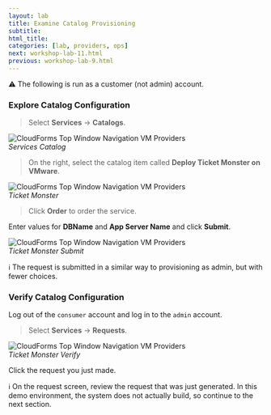 ```yaml
---
layout: lab
title: Examine Catalog Provisioning
subtitle:
html_title:
categories: [lab, providers, ops]
next: workshop-lab-11.html
previous: workshop-lab-9.html
---
```


:warning: The following is run as a customer (not admin) account.

### Explore Catalog Configuration

> Select **Services** → **Catalogs**.

<img alt="CloudForms Top Window Navigation VM Providers" src="{{ site.baseurl }}/www-default/screenshots/cfme-services-catalog.png"/><br/>
*Services Catalog*

> On the right, select the catalog item called **Deploy Ticket Monster on VMware**.

<img alt="CloudForms Top Window Navigation VM Providers" src="{{ site.baseurl }}/www-default/screenshots/cfme-ticket-monster.png"/><br/>
*Ticket Monster*

> Click **Order** to order the service.

Enter values for **DBName** and **App Server Name** and click **Submit**.

<img alt="CloudForms Top Window Navigation VM Providers" src="{{ site.baseurl }}/www-default/screenshots/cfme-ticket-monster-submit.png"/><br/>
*Ticket Monster Submit*

:information_source: The request is submitted in a similar way to provisioning as admin, but with fewer choices.

### Verify Catalog Configuration

Log out of the `consumer` account and log in to the `admin` account.

> Select **Services** → **Requests**.

<img alt="CloudForms Top Window Navigation VM Providers" src="{{ site.baseurl }}/www-default/screenshots/cfme-services-request-test.png"/><br/>
*Ticket Monster Verify*

Click the request you just made.

:information_source: On the request screen, review the request that was just generated.  In this demo environment, the system does not actually build, so continue to the next section.
